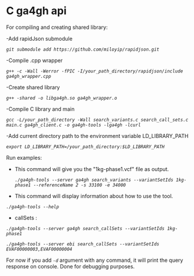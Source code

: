 # C ga4gh api

For compiling and creating shared library:

-Add rapidJson submodule

 *`git submodule add https://github.com/miloyip/rapidjson.git`*

-Compile .cpp wrapper

  *`g++ -c -Wall -Werror -fPIC -I/your_path_directory/rapidjson/include ga4gh_wrapper.cpp`*
  
-Create shared library

  *`g++ -shared -o libga4gh.so ga4gh_wrapper.o`*
  
-Compile C library and main

  *`gcc -L/your_path_directory -Wall search_variants.c search_call_sets.c main.c ga4gh_client.c -o ga4gh-tools -lga4gh -lcurl`*
  
-Add current directory path to the environment variable LD_LIBRARY_PATH

  *`export LD_LIBRARY_PATH=/your_path_directory:$LD_LIBRARY_PATH`*
  
  
Run examples:

- This command will give you the "1kg-phase1.vcf" file as output.

  *`./ga4gh-tools --server ga4gh search_variants --variantSetIds 1kg-phase1 --referenceName 2 -s 33100 -e 34000`* 

- This command will display information about how to use the tool.
  
*`./ga4gh-tools --help`* 
- callSets :

*`./ga4gh-tools --server ga4gh search_callSets --variantSetIds 1kg-phase1`*

*`./ga4gh-tools --server ebi search_callSets --variantSetIds EVAF00000003,EVAF00000004`*

For now if you add *` -d `* argument with any command, it will print the query response on console.
Done for debugging purposes.
